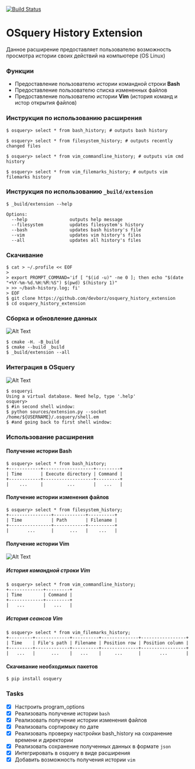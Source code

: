 [![Build Status](https://travis-ci.com/devborz/osquery_history_extension.svg?token=rrbTiACLSyD7Yjcuyygg&branch=master)](https://travis-ci.com/devborz/osquery_history_extension)

# OSquery History Extension

Данное расширение предоставляет пользователю возможность просмотра истории
своих действий на компьютере (OS Linux)

### Функции

* Предоставление пользователю истории командной строки **Bash**
* Предоставление пользователю списка измененных файлов
* Предоставление пользователю истории **Vim** (история команд
    и истор открытия файлов)

### Инструкция по использованию расширения

```ShellSession
$ osquery> select * from bash_history; # outputs bash history

$ osquery> select * from filesystem_history; # outputs recently changed files

$ osquery> select * from vim_commandline_history; # outputs vim cmd history

$ osquery> select * from vim_filemarks_history; # outputs vim filemarks history
```
### Инструкция по использованию `_build/extension`

```ShellSession
$ _build/extension --help

Options:
  --help                outputs help message
  --filesystem          updates filesystem's history
  --bash                updates bash history's file
  --vim                 updates vim history's files
  --all                 updates all history's files
```

### Скачивание

```ShellSession
$ cat > ~/.profile << EOF
>
> export PROMPT_COMMAND='if [ "$(id -u)" -ne 0 ]; then echo "$(date "+%Y-%m-%d.%H:%M:%S") $(pwd) $(history 1)"
> >> ~/bash-history.log; fi'
> EOF
$ git clone https://github.com/devborz/osquery_history_extension
$ cd osquery_history_extension
```
### Сборка и обновление данных
![Alt Text](https://github.com/devborz/osquery_history_extension/blob/master/images/extension-building-saving.gif)
```ShellSession
$ cmake -H. -B_build
$ cmake --build _build
$ _build/extension --all
```
### Интеграция в OSquery
![Alt Text](https://github.com/devborz/osquery_history_extension/blob/master/images/extension-osquery.gif)
```ShellSession
$ osqueryi
Using a virtual database. Need help, type '.help'
osquery>
$ #in second shell window:
$ python sources/extension.py --socket /home/${USERNAME}/.osquery/shell.em
$ #and going back to first shell window:
```
### Использование расширения
#### Получение истории **Bash**
```ShellSession
$ osquery> select * from bash_history;
+------------+-------------------+---------+
| Time       | Execute directory | Command |
+------------+-------------------+---------+
|    ...     |         ...       |   ...   |

```
#### Получение истории изменения файлов
```ShellSession
$ osquery> select * from filesystem_history;
+----------------+------------+----------+
| Time           | Path       | Filename |
+----------------+------------+----------+
|       ...      |      ...   |    ...   |

```
#### Получение истории **Vim**
![Alt Text](https://github.com/devborz/osquery_history_extension/blob/master/images/extension-vim-history.gif)
##### История командной строки **Vim**
```ShellSession
$ osquery> select * from vim_commandline_history;
+-------------+---------+
| Time        | Command |
+-------------+---------+
|   ...       |   ...   |

```
##### История сеансов **Vim**
```ShellSession
$ osquery> select * from vim_filemarks_history;
+---------+-------------+----------+--------------+-----------------+
| Time    | File's path | Filename | Position row | Position column |
+---------+-------------+----------+--------------+-----------------+
|   ...   |      ...    |   ...    |     ...      |       ...       |

```

#### Cкачивание необходимых пакетов

```ShellSession
$ pip install osquery
```
### Tasks

- [x] Настроить program_options
- [x] Реализовать получение истории `bash`
- [x] Реализовать получение истории изменения файлов
- [x] Реализовать сортировку по дате
- [x] Реализовать проверку настройки bash_history на сохранение времени и директории
- [x] Реализовать сохрaнение полученных данных в формате `json`
- [x] Интегрировать в osquery в виде расширения
- [x] Добавить возможность получения истории `vim`
